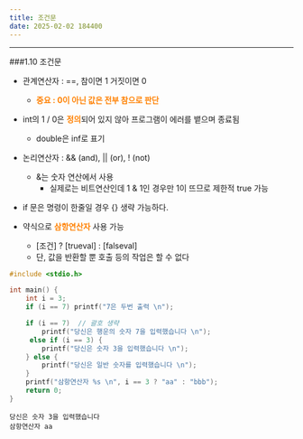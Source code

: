 ```yaml
---
title: 조건문
date: 2025-02-02 184400
---
```


---
###1.10 조건문
* 관계연산자 : ==, 참이면 1 거짓이면 0
  * <font color = 'ff8000'>**중요 : 0이 아닌 값은 전부 참으로 판단**</font>
* int의 1 / 0은 <font color = 'ff8000'>**정의**</font>되어 있지 않아 프로그램이 에러를 뱉으며 종료됨
  * double은 inf로 표기
* 논리연산자 : && (and), \|\| (or), ! (not)
  * &는 숫자 연산에서 사용
    * 실제로는 비트연산인데 1 & 1인 경우만 1이 뜨므로 제한적 true 가능

* if 문은 명령이 한줄일 경우 {} 생략 가능하다.

* 약식으로 <font color = 'ff8000'>**삼항연산자**</font> 사용 가능
  * [조건] ? [trueval] : [falseval]
  * 단, 값을 반환할 뿐 호출 등의 작업은 할 수 없다

```c
#include <stdio.h>

int main() {
    int i = 3;
    if (i == 7) printf("7은 두번 출력 \n");

    if (i == 7)  // 괄호 생략
        printf("당신은 행운의 숫자 7을 입력했습니다 \n");
     else if (i == 3) {
        printf("당신은 숫자 3을 입력했습니다 \n");
    } else {
        printf("당신은 일반 숫자를 입력했습니다 \n");
    }
    printf("삼항연산자 %s \n", i == 3 ? "aa" : "bbb");
    return 0;
}
```
```text
당신은 숫자 3을 입력했습니다 
삼항연산자 aa
```
